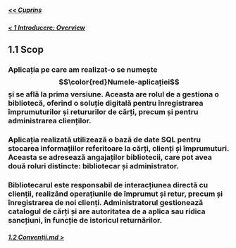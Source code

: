 ##### [<< Cuprins](../Cuprins.md)
##### [< 1 Introducere: Overview](1.0%20Overview.md)
## 1.1 Scop
### Aplicația pe care am realizat-o se numește $$\color{red}Numele-aplicației$$ și se află la prima versiune. Aceasta are rolul de a gestiona o bibliotecă, oferind o soluție digitală pentru înregistrarea împrumuturilor și retururilor de cărți, precum și pentru administrarea clienților. 
### Aplicația realizată utilizează o bază de date SQL pentru stocarea informațiilor referitoare la cărți, clienți și împrumuturi. Aceasta se adresează angajaților bibliotecii, care pot avea două roluri distincte: bibliotecar și administrator.
### Bibliotecarul este responsabil de interacțiunea directă cu clienții, realizând operațiunile de împrumut și retur, precum și înregistrarea de noi clienți. Administratorul gestionează catalogul de cărți și are autoritatea de a aplica sau ridica sancțiuni, în funcție de istoricul returnărilor.
##### [1.2 Convenții.md >](1.2%20Convenții.md)